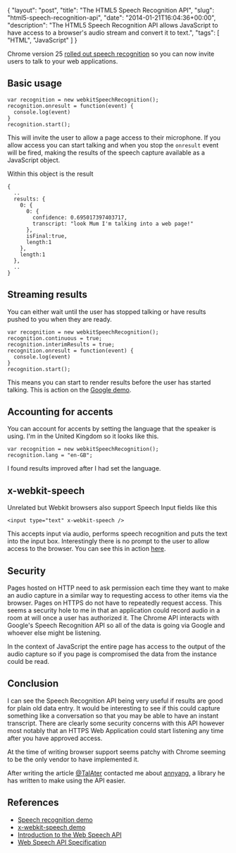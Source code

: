 {
  "layout": "post",
  "title": "The HTML5 Speech Recognition API",
  "slug": "html5-speech-recognition-api",
  "date": "2014-01-21T16:04:36+00:00",
  "description": "The HTML5 Speech Recognition API allows JavaScript to have access to a browser's audio stream and convert it to text.",
  "tags": [
    "HTML",
    "JavaScript"
  ]
}

Chrome version 25 [rolled out speech recognition][1] so you can now invite users to talk to your web applications.

## Basic usage

    var recognition = new webkitSpeechRecognition();
    recognition.onresult = function(event) { 
      console.log(event) 
    }
    recognition.start();

This will invite the user to allow a page access to their microphone. If you allow access you can start talking and when you stop the `onresult` event will be fired, making the results of the speech capture available as a JavaScript object.

Within this object is the result

    {
      ..
      results: {
        0: {
          0: {
            confidence: 0.695017397403717,
            transcript: "look Mum I'm talking into a web page!"
          },
          isFinal:true,
          length:1
        },
        length:1
      },
      ..
    }

## Streaming results

You can either wait until the user has stopped talking or have results pushed to you when they are ready.
    
    var recognition = new webkitSpeechRecognition();
    recognition.continuous = true;
    recognition.interimResults = true;
    recognition.onresult = function(event) { 
      console.log(event) 
    }
    recognition.start();

This means you can start to render results before the user has started talking. This is action on the [Google demo][2].

## Accounting for accents

You can account for accents by setting the language that the speaker is using. I'm in the United Kingdom so it looks like this.

    var recognition = new webkitSpeechRecognition();
    recognition.lang = "en-GB";

I found results improved after I had set the language. 

## x-webkit-speech

Unrelated but Webkit browsers also support Speech Input fields like this

    <input type="text" x-webkit-speech />

This accepts input via audio, performs speech recognition and puts the text into the input box. Interestingly there is no prompt to the user to allow access to the browser. You can see this in action [here][2].

## Security 

Pages hosted on HTTP need to ask permission each time they want to make an audio capture in a similar way to requesting access to other items via the browser. Pages on HTTPS do not have to repeatedly request access. This seems a security hole to me in that an application could record audio in a room at will once a user has authorized it. The Chrome API interacts with Google's Speech Recognition API so all of the data is going via Google and whoever else might be listening. 

In the context of JavaScript the entire page has access to the output of the audio capture so if you page is compromised the data from the instance could be read.

## Conclusion

I can see the Speech Recognition API being very useful if results are good for plain old data entry. It would be interesting to see if this could capture something like a conversation so that you may be able to have an instant transcript. There are clearly some security concerns with this API however most notably that an HTTPS Web Application could start listening any time after you have approved access.

At the time of writing browser support seems patchy with Chrome seeming to be the only vendor to have implemented it. 

After writing the article [@TalAter][5] contacted me about [annyang][6], a library he has written to make using the API easier.

## References 

* [Speech recognition demo][1]
* [x-webkit-speech demo][2]
* [Introduction to the Web Speech API][3]
* [Web Speech API Specification][4]

[1]: https://www.google.com/intl/en/chrome/demos/speech.html
[2]: http://blogs.sitepointstatic.com/examples/tech/speech-input/index.html
[3]: http://updates.html5rocks.com/2013/01/Voice-Driven-Web-Apps-Introduction-to-the-Web-Speech-API
[4]: https://dvcs.w3.org/hg/speech-api/raw-file/9a0075d25326/speechapi.html
[5]: https://twitter.com/TalAter
[6]: https://talater.com/annyang/
